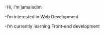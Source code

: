 -Hi, I’m jamaledim

-I’m interested in Web Development

-I’m currently learning Front-end development

<!---
jamaledim/jamaledim is a ✨ special ✨ repository because its `README.md` (this file) appears on your GitHub profile.
You can click the Preview link to take a look at your changes.
--->
